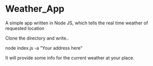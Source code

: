 # Weather_App
A simple app written in Node JS, which tells the real time weather of requested location


Clone the directory and write..

node index.js -a "Your address here"


It will provide some info for the current weather at your place.
